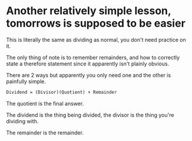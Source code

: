# Another relatively simple lesson, tomorrows is supposed to be easier
This is literally the same as dividing as normal, you don't need practice on it.

The only thing of note is to remember remainders, and how to correctly state a therefore statement since it apparently isn't plainly obvious.

There are 2 ways but apparently you only need one and the other is painfully simple.

```md
Dividend = (Divisor)(Quotient) + Remainder
```

The quotient is the final answer.

The dividend is the thing being divided, the divisor is the thing you're dividing with.

The remainder is the remainder.